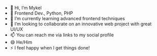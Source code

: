 - 👋 Hi, I’m Mykel
- 👀 Frontend Dev., Python, PHP
- 🌱 I’m currently learning advanced frontend techniques
- 💞️ I’m looking to collaborate on an innovative web project with great UI/UX
- 📫 You can reach me via links to my social profile 
- 😄 He/Him
- ⚡ I feel happy when I get things done!

<!---
Desp001/Desp001 is a ✨ special ✨ repository because its `README.md` (this file) appears on your GitHub profile.
You can click the Preview link to take a look at your changes.
--->
